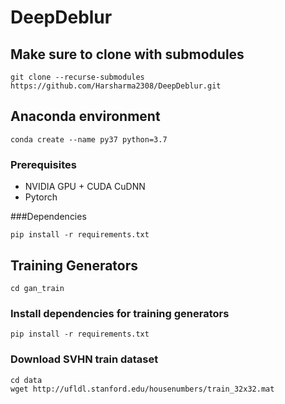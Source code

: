 # DeepDeblur

## Make sure to clone with submodules
```
git clone --recurse-submodules https://github.com/Harsharma2308/DeepDeblur.git
```

## Anaconda environment
```
conda create --name py37 python=3.7
```


### Prerequisites
- NVIDIA GPU + CUDA CuDNN
- Pytorch

###Dependencies
```
pip install -r requirements.txt
```


## Training Generators
```
cd gan_train
```
### Install dependencies for training generators
```
pip install -r requirements.txt
```

### Download SVHN train dataset 
```
cd data
wget http://ufldl.stanford.edu/housenumbers/train_32x32.mat
```
